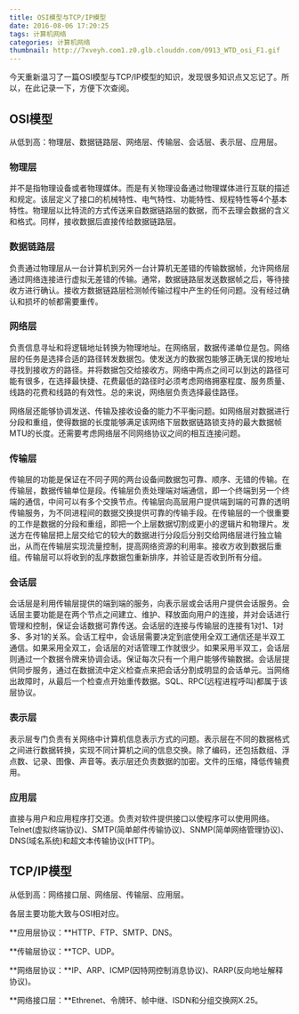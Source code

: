 ```yaml
---
title: OSI模型与TCP/IP模型
date: 2016-08-06 17:20:25
tags: 计算机网络
categories: 计算机网络
thumbnail: http://7xveyh.com1.z0.glb.clouddn.com/0913_WTD_osi_F1.gif
---
```

今天重新温习了一篇OSI模型与TCP/IP模型的知识，发现很多知识点又忘记了。所以，在此记录一下，方便下次查阅。<!--more-->
## OSI模型
从低到高：物理层、数据链路层、网络层、传输层、会话层、表示层、应用层。
### 物理层
并不是指物理设备或者物理媒体。而是有关物理设备通过物理媒体进行互联的描述和规定。该层定义了接口的机械特性、电气特性、功能特性、规程特性等4个基本特性。物理层以比特流的方式传送来自数据链路层的数据，而不去理会数据的含义和格式。同样，接收数据后直接传给数据链路层。
### 数据链路层
负责通过物理层从一台计算机到另外一台计算机无差错的传输数据帧，允许网络层通过网络连接进行虚拟无差错的传输。通常，数据链路层发送数据帧之后，等待接收方进行确认。接收方数据链路层检测帧传输过程中产生的任何问题。没有经过确认和损坏的帧都需要重传。
### 网络层
负责信息寻址和将逻辑地址转换为物理地址。在网络层，数据传递单位是包。网络层的任务是选择合适的路径转发数据包。使发送方的数据包能够正确无误的按地址寻找到接收方的路径。并将数据包交给接收方。网络中两点之间可以到达的路径可能有很多，在选择最快捷、花费最低的路径时必须考虑网络拥塞程度、服务质量、线路的花费和线路的有效性。总的来说，网络层负责选择最佳路径。

网络层还能够协调发送、传输及接收设备的能力不平衡问题。如网络层对数据进行分段和重组，使得数据的长度能够满足该网络下层数据链路锁支持的最大数据帧MTU的长度。还需要考虑网络层不同网络协议之间的相互连接问题。
### 传输层
传输层的功能是保证在不同子网的两台设备间数据包可靠、顺序、无错的传输。在传输层，数据传输单位是段。传输层负责处理端对端通信，即一个终端到另一个终端的通信，中间可以有多个交换节点。传输层向高层用户提供端到端的可靠的透明传输服务，为不同进程间的数据交换提供可靠的传输手段。在传输层的一个很重要的工作是数据的分段和重组，即把一个上层数据切割成更小的逻辑片和物理片。发送方在传输层把上层交给它的较大的数据进行分段后分别交给网络层进行独立输出，从而在传输层实现流量控制，提高网络资源的利用率。接收方收到数据后重组。传输层可以将收到的乱序数据包重新排序，并验证是否收到所有分组。
### 会话层
会话层是利用传输层提供的端到端的服务，向表示层或会话用户提供会话服务。会话层主要功能是在两个节点之间建立、维护、释放面向用户的连接，并对会话进行管理和控制，保证会话数据可靠传送。会话层的连接与传输层的连接有1对1、1对多、多对1的关系。会话工程中，会话层需要决定到底使用全双工通信还是半双工通信。如果采用全双工，会话层的对话管理工作就很少。如果采用半双工，会话层则通过一个数据令牌来协调会话。保证每次只有一个用户能够传输数据。会话层提供同步服务，通过在数据流中定义检查点来把会话分割成明显的会话单元。当网络出故障时，从最后一个检查点开始重传数据。SQL、RPC(远程进程呼叫)都属于该层协议。
### 表示层
表示层专门负责有关网络中计算机信息表示方式的问题。表示层在不同的数据格式之间进行数据转换，实现不同计算机之间的信息交换。除了编码，还包括数组、浮点数、记录、图像、声音等。表示层还负责数据的加密。文件的压缩，降低传输费用。
### 应用层
直接与用户和应用程序打交道。负责对软件提供接口以使程序可以使用网络。Telnet(虚拟终端协议)、SMTP(简单邮件传输协议)、SNMP(简单网络管理协议)、DNS(域名系统)和超文本传输协议(HTTP)。

## TCP/IP模型
从低到高：网络接口层、网络层、传输层、应用层。

各层主要功能大致与OSI相对应。

**应用层协议：**HTTP、FTP、SMTP、DNS。

**传输层协议：**TCP、UDP。

**网络层协议：**IP、ARP、ICMP(因特网控制消息协议)、RARP(反向地址解释协议)。

**网络接口层：**Ethrenet、令牌环、帧中继、ISDN和分组交换网X.25。
